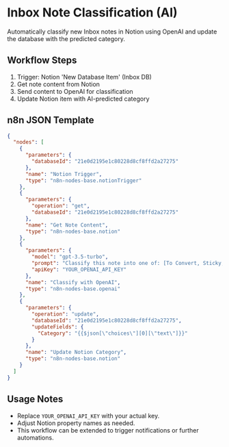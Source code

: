 # Inbox Note Classification (AI)

Automatically classify new Inbox notes in Notion using OpenAI and update the database with the predicted category.

## Workflow Steps
1. Trigger: Notion 'New Database Item' (Inbox DB)
2. Get note content from Notion
3. Send content to OpenAI for classification
4. Update Notion item with AI-predicted category

## n8n JSON Template
```json
{
  "nodes": [
    {
      "parameters": {
        "databaseId": "21e0d2195e1c80228d8cf8ffd2a27275"
      },
      "name": "Notion Trigger",
      "type": "n8n-nodes-base.notionTrigger"
    },
    {
      "parameters": {
        "operation": "get",
        "databaseId": "21e0d2195e1c80228d8cf8ffd2a27275"
      },
      "name": "Get Note Content",
      "type": "n8n-nodes-base.notion"
    },
    {
      "parameters": {
        "model": "gpt-3.5-turbo",
        "prompt": "Classify this note into one of: [To Convert, Sticky, Archive, Other]. Note: {{$json[\"content\"]}}",
        "apiKey": "YOUR_OPENAI_API_KEY"
      },
      "name": "Classify with OpenAI",
      "type": "n8n-nodes-base.openai"
    },
    {
      "parameters": {
        "operation": "update",
        "databaseId": "21e0d2195e1c80228d8cf8ffd2a27275",
        "updateFields": {
          "Category": "{{$json[\"choices\"][0][\"text\"]}}"
        }
      },
      "name": "Update Notion Category",
      "type": "n8n-nodes-base.notion"
    }
  ]
}
```

## Usage Notes
- Replace `YOUR_OPENAI_API_KEY` with your actual key.
- Adjust Notion property names as needed.
- This workflow can be extended to trigger notifications or further automations. 